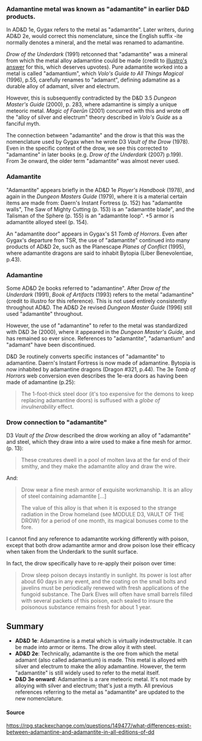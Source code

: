 [](https://rpg.stackexchange.com/posts/149481/timeline)

### Adamantine metal was known as "adamantite" in earlier D&D products.

In AD&D 1e, Gygax refers to the metal as "adamantite". Later writers, during AD&D 2e, would correct this nomenclature, since the English suffix -ite normally denotes a mineral, and the metal was renamed to adamantine.

_Drow of the Underdark_ (1991) retconned that "adamantite" was a mineral from which the metal alloy adamantine could be made (credit to [illustro's answer](https://rpg.stackexchange.com/a/149496/40971) for this, which deserves upvotes). Pure adamantite worked into a metal is called "adamantium", which _Volo's Guide to All Things Magical_ (1996), p.55, carefully renames to "adamant", defining adamatine as a durable alloy of adamant, silver and electrum.

However, this is subsequently contradicted by the D&D 3.5 _Dungeon Master's Guide_ (2000), p. 283, where adamantine is simply a unique meteoric metal. _Magic of Faerûn_ (2001) concurred with this and wrote off the "alloy of silver and electrum" theory described in _Volo's Guide_ as a fanciful myth.

The connection between "adamantite" and the drow is that this was the nomenclature used by Gygax when he wrote D3 _Vault of the Drow_ (1978). Even in the specific context of the drow, we see this corrected to "adamantine" in later books (e.g. _Drow of the Underdark_ (2007) p.199). From 3e onward, the older term "adamantite" was almost never used.

### Adamantite

"Adamantite" appears briefly in the AD&D 1e _Player's Handbook_ (1978), and again in the _Dungeon Masters Guide_ (1979), where it is a material certain items are made from: Daern's Instant Fortress (p. 152) has "adamantite walls", The Saw of Mighty Cutting (p. 153) is an "adamantite blade", and the Talisman of the Sphere (p. 155) is an "adamantite loop". +5 armor is adamantite alloyed steel (p. 154).

An "adamantite door" appears in Gygax's S1 _Tomb of Horrors_. Even after Gygax's departure fron TSR, the use of "adamantite" continued into many products of AD&D 2e, such as the Planescape _Planes of Conflict_ (1995), where adamantite dragons are said to inhabit Bytopia (Liber Benevolentiae, p.43).

### Adamantine

Some AD&D 2e books referred to "adamantine". After _Drow of the Underdark_ (1991), _Book of Artifacts_ (1993) refers to the metal "adamantine" (credit to illustro for this reference). This is not used entirely consistently throughout AD&D. The AD&D 2e revised _Dungeon Master Guide_ (1996) still used "adamantite" throughout.

However, the use of "adamantine" to refer to the metal was standardized with D&D 3e (2000), where it appeared in the _Dungeon Master's Guide_, and has remained so ever since. References to "adamantite", "adamantium" and "adamant" have been discontinued.

D&D 3e routinely converts specific instances of "adamantite" to adamantine. Daern's Instant Fortress is now made of adamantine. Bytopia is now inhabited by adamantine dragons (Dragon #321, p.44). The 3e _Tomb of Horrors_ web conversion even describes the 1e-era doors as having been made of adamantine (p.25):

> The 1-foot-thick steel door (it's too expensive for the demons to keep replacing adamantine doors) is suffused with a _globe of invulnerability_ effect.

### Drow connection to "adamantite"

D3 _Vault of the Drow_ described the drow working an alloy of "adamantite" and steel, which they draw into a wire used to make a fine mesh for armor. (p. 13):

> These creatures dwell in a pool of molten lava at the far end of their smithy, and they make the adamantite alloy and draw the wire.

And:

> Drow wear a fine mesh armor of exquisite workmanship. It is an alloy of steel containing adamantite [...]
> 
> The value of this alloy is that when it is exposed to the strange radiation in the Drow homeland (see MODULE D3, VAULT OF THE DROW) for a period of one month, its magical bonuses come to the fore.

I cannot find any reference to adamantite working differently with poison, except that both drow adamantite armor and drow poison lose their efficacy when taken from the Underdark to the sunlit surface.

In fact, the drow specifically have to re-apply their poison over time:

> Drow sleep poison decays instantly in sunlight. Its power is lost after about 60 days in any event, and the coating on the small bolts and javelins must be periodically renewed with fresh applications of the fungoid substance. The Dark Elves will often have small barrels filled with several packets of this poison, each sealed to insure the poisonous substance remains fresh for about 1 year.

## Summary

-   **AD&D 1e**: Adamantine is a metal which is virtually indestructable. It can be made into armor or items. The drow alloy it with steel.
-   **AD&D 2e**: Technically, adamantite is the ore from which the metal adamant (also called adamantium) is made. This metal is alloyed with silver and electrum to make the alloy adamantine. However, the term "adamantite" is still widely used to refer to the metal itself.
-   **D&D 3e onward**: Adamantine is a rare meteoric metal. It's not made by alloying with silver and electrum; that's just a myth. All previous references referring to the metal as "adamantite" are updated to the new nomenclature.

#### Source
https://rpg.stackexchange.com/questions/149477/what-differences-exist-between-adamantine-and-adamantite-in-all-editions-of-dd